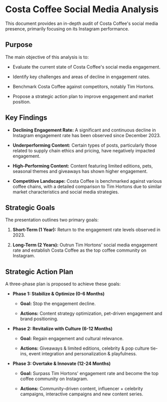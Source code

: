 # Costa Coffee Social Media Analysis

This document provides an in-depth audit of Costa Coffee's social media presence, primarily focusing on its Instagram performance.

## Purpose

The main objective of this analysis is to:

* Evaluate the current state of Costa Coffee's social media engagement.

* Identify key challenges and areas of decline in engagement rates.

* Benchmark Costa Coffee against competitors, notably Tim Hortons.

* Propose a strategic action plan to improve engagement and market position.

## Key Findings

* **Declining Engagement Rate:** A significant and continuous decline in Instagram engagement rate has been observed since December 2023.

* **Underperforming Content:** Certain types of posts, particularly those related to supply chain ethics and pricing, have negatively impacted engagement.

* **High-Performing Content:** Content featuring limited editions, pets, seasonal themes and giveaways has shown higher engagement.

* **Competitive Landscape:** Costa Coffee is benchmarked against various coffee chains, with a detailed comparison to Tim Hortons due to similar market characteristics and social media strategies.

## Strategic Goals

The presentation outlines two primary goals:

1. **Short-Term (1 Year):** Return to the engagement rate levels observed in 2023.

2. **Long-Term (2 Years):** Outrun Tim Hortons' social media engagement rate and establish Costa Coffee as the top coffee community on Instagram.

## Strategic Action Plan

A three-phase plan is proposed to achieve these goals:

* **Phase 1: Stabilize & Optimize (0-6 Months)**

  * **Goal:** Stop the engagement decline.

  * **Actions:** Content strategy optimization, pet-driven engagement and brand positioning.

* **Phase 2: Revitalize with Culture (6-12 Months)**

  * **Goal:** Regain engagement and cultural relevance.

  * **Actions:** Giveaways & limited editions, celebrity & pop culture tie-ins, event integration and personalization & playfulness.

* **Phase 3: Overtake & Innovate (12-24 Months)**

  * **Goal:** Surpass Tim Hortons' engagement rate and become the top coffee community on Instagram.

  * **Actions:** Community-driven content, influencer + celebrity campaigns, interactive campaigns and new content series.
